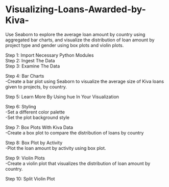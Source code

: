 # Visualizing-Loans-Awarded-by-Kiva-

Use Seaborn to explore the average loan amount by country using aggregated bar charts, and visualize the distribution of loan amount by project type and gender using box plots and violin plots.


Step 1: Import Necessary Python Modules\
Step 2: Ingest The Data\
Step 3: Examine The Data

Step 4: Bar Charts\
-Create a bar plot using Seaborn to visualize the average size of Kiva loans given to projects, by country.

Step 5: Learn More By Using hue In Your Visualization

Step 6: Styling\
-Set a different color palette\
-Set the plot background style

Step 7: Box Plots With Kiva Data\
-Create a box plot to compare the distribution of loans by country

Step 8: Box Plot by Activity\
-Plot the loan amount by activity using box plot. 

Step 9: Violin Plots\
-Create a violin plot that visualizes the distribution of loan amount by country.

Step 10: Split Violin Plot


